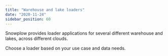```yaml
---
title: "Warehouse and lake loaders"
date: "2020-11-24"
sidebar_position: 60
---
```


Snowplow provides loader applications for several different warehouse and lakes, across different clouds.

Choose a loader based on your use case and data needs.
